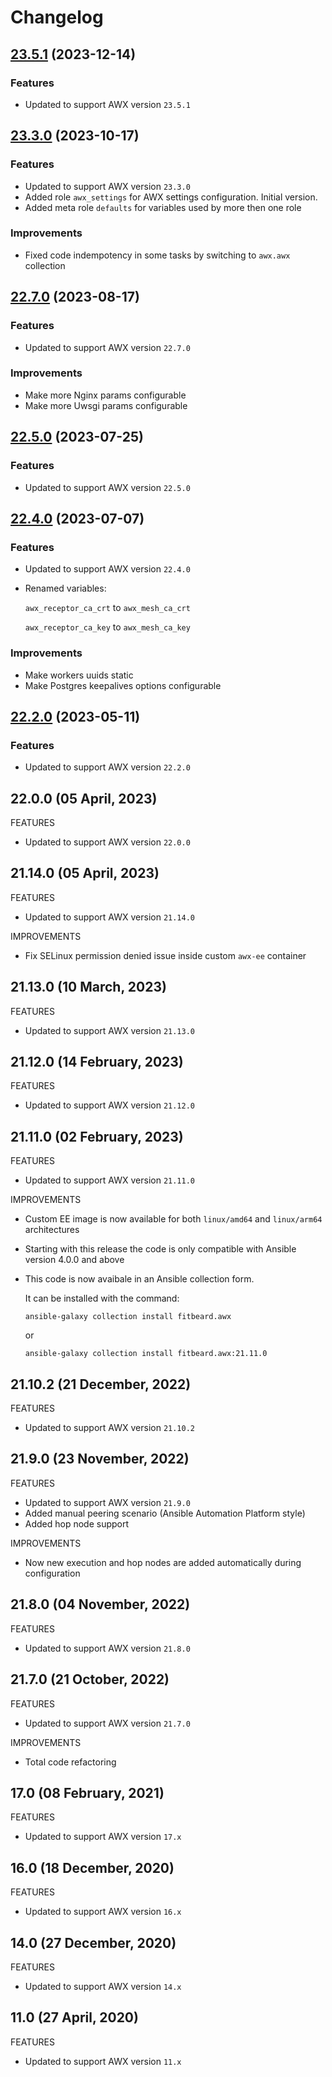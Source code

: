 # Changelog

## [23.5.1](https://github.com/fitbeard/awx-without-k8s/compare/v23.3.0...v23.5.1) (2023-12-14)

### Features

* Updated to support AWX version `23.5.1`

## [23.3.0](https://github.com/fitbeard/awx-without-k8s/compare/v22.7.0...v23.3.0) (2023-10-17)

### Features

* Updated to support AWX version `23.3.0`
* Added role `awx_settings` for AWX settings configuration. Initial version.
* Added meta role `defaults` for variables used by more then one role

### Improvements

* Fixed code indempotency in some tasks by switching to `awx.awx` collection

## [22.7.0](https://github.com/fitbeard/awx-without-k8s/compare/v22.5.0...v22.7.0) (2023-08-17)

### Features

* Updated to support AWX version `22.7.0`

### Improvements

* Make more Nginx params configurable
* Make more Uwsgi params configurable

## [22.5.0](https://github.com/fitbeard/awx-without-k8s/compare/v22.4.0...v22.5.0) (2023-07-25)

### Features

* Updated to support AWX version `22.5.0`

## [22.4.0](https://github.com/fitbeard/awx-without-k8s/compare/v22.2.0...v22.4.0) (2023-07-07)

### Features

* Updated to support AWX version `22.4.0`
* Renamed variables:

  `awx_receptor_ca_crt` to `awx_mesh_ca_crt`

  `awx_receptor_ca_key` to `awx_mesh_ca_key`

### Improvements

* Make workers uuids static
* Make Postgres keepalives options configurable

## [22.2.0](https://github.com/fitbeard/awx-without-k8s/compare/v22.0.0...v22.2.0) (2023-05-11)

### Features

* Updated to support AWX version `22.2.0`

## 22.0.0 (05 April, 2023)

FEATURES

* Updated to support AWX version `22.0.0`

## 21.14.0 (05 April, 2023)

FEATURES

* Updated to support AWX version `21.14.0`

IMPROVEMENTS

* Fix SELinux permission denied issue inside custom `awx-ee` container

## 21.13.0 (10 March, 2023)

FEATURES

* Updated to support AWX version `21.13.0`

## 21.12.0 (14 February, 2023)

FEATURES

* Updated to support AWX version `21.12.0`

## 21.11.0 (02 February, 2023)

FEATURES

* Updated to support AWX version `21.11.0`

IMPROVEMENTS

* Custom EE image is now available for both `linux/amd64` and `linux/arm64` architectures

* Starting with this release the code is only compatible with Ansible version 4.0.0 and above

* This code is now avaibale in an Ansible collection form.

  It can be installed with the command:

  `ansible-galaxy collection install fitbeard.awx`

  or

  `ansible-galaxy collection install fitbeard.awx:21.11.0`

## 21.10.2 (21 December, 2022)

FEATURES

* Updated to support AWX version `21.10.2`

## 21.9.0 (23 November, 2022)

FEATURES

* Updated to support AWX version `21.9.0`
* Added manual peering scenario (Ansible Automation Platform style)
* Added hop node support

IMPROVEMENTS

* Now new execution and hop nodes are added automatically during configuration

## 21.8.0 (04 November, 2022)

FEATURES

* Updated to support AWX version `21.8.0`

## 21.7.0 (21 October, 2022)

FEATURES

* Updated to support AWX version `21.7.0`

IMPROVEMENTS

* Total code refactoring

## 17.0 (08 February, 2021)

FEATURES

* Updated to support AWX version `17.x`

## 16.0 (18 December, 2020)

FEATURES

* Updated to support AWX version `16.x`

## 14.0 (27 December, 2020)

FEATURES

* Updated to support AWX version `14.x`

## 11.0 (27 April, 2020)

FEATURES

* Updated to support AWX version `11.x`

